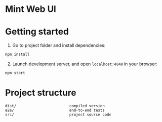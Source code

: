 # Mint Web UI

# Getting started

1. Go to project folder and install dependencies:

```bash
npm install
```

2. Launch development server, and open `localhost:4040` in your browser:

```bash
npm start
```

# Project structure

```
dist/                        compiled version
e2e/                         end-to-end tests
src/                         project source code
```
